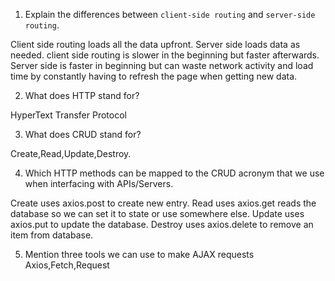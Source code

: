 1.  Explain the differences between `client-side routing` and `server-side routing`.

Client side routing loads all the data upfront. Server side loads data as needed. 
client side routing is slower in the beginning but faster afterwards. Server side is faster in beginning but can waste network activity and load time by constantly having to refresh the page when getting new data.

2.  What does HTTP stand for?

HyperText Transfer Protocol

3.  What does CRUD stand for?

Create,Read,Update,Destroy.

4.  Which HTTP methods can be mapped to the CRUD acronym that we use when interfacing with APIs/Servers.

Create uses axios.post to create new entry. Read uses axios.get reads the database so we can set it to state or use somewhere else. Update uses axios.put to update the database. Destroy uses axios.delete to remove an item from database.

5.  Mention three tools we can use to make AJAX requests
Axios,Fetch,Request